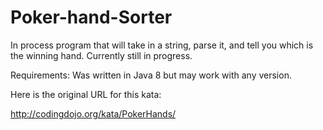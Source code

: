 # Poker-hand-Sorter

In process program that will take in a string, parse it, and tell you which is the winning hand. Currently still in progress. 

Requirements: Was written in Java 8 but may work with any version.

Here is the original URL for this kata:

http://codingdojo.org/kata/PokerHands/

